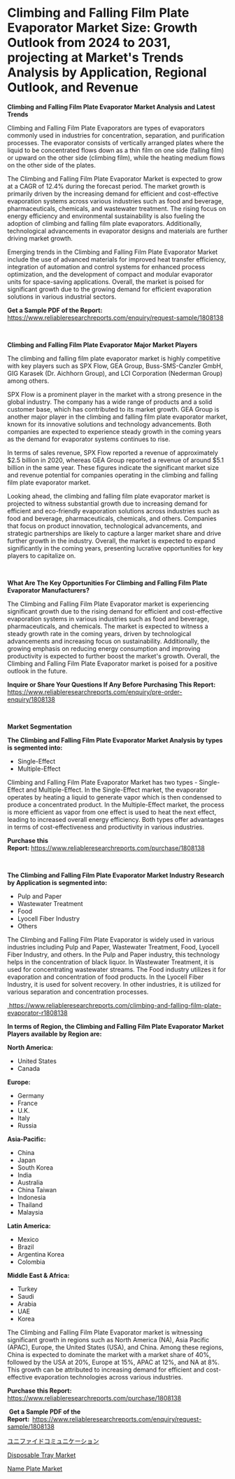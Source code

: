 <p><h1>Climbing and Falling Film Plate Evaporator Market Size: Growth Outlook from 2024 to 2031, projecting at Market's Trends Analysis by Application, Regional Outlook, and Revenue</h1></p><p><strong>Climbing and Falling Film Plate Evaporator Market Analysis and Latest Trends</strong></p>
<p><p>Climbing and Falling Film Plate Evaporators are types of evaporators commonly used in industries for concentration, separation, and purification processes. The evaporator consists of vertically arranged plates where the liquid to be concentrated flows down as a thin film on one side (falling film) or upward on the other side (climbing film), while the heating medium flows on the other side of the plates.</p><p>The Climbing and Falling Film Plate Evaporator Market is expected to grow at a CAGR of 12.4% during the forecast period. The market growth is primarily driven by the increasing demand for efficient and cost-effective evaporation systems across various industries such as food and beverage, pharmaceuticals, chemicals, and wastewater treatment. The rising focus on energy efficiency and environmental sustainability is also fueling the adoption of climbing and falling film plate evaporators. Additionally, technological advancements in evaporator designs and materials are further driving market growth.</p><p>Emerging trends in the Climbing and Falling Film Plate Evaporator Market include the use of advanced materials for improved heat transfer efficiency, integration of automation and control systems for enhanced process optimization, and the development of compact and modular evaporator units for space-saving applications. Overall, the market is poised for significant growth due to the growing demand for efficient evaporation solutions in various industrial sectors.</p></p>
<p><strong>Get a Sample PDF of the Report:&nbsp;</strong> <a href="https://www.reliableresearchreports.com/enquiry/request-sample/1808138">https://www.reliableresearchreports.com/enquiry/request-sample/1808138</a></p>
<p>&nbsp;</p>
<p><strong>Climbing and Falling Film Plate Evaporator Major Market Players</strong></p>
<p><p>The climbing and falling film plate evaporator market is highly competitive with key players such as SPX Flow, GEA Group, Buss-SMS-Canzler GmbH, GIG Karasek (Dr. Aichhorn Group), and LCI Corporation (Nederman Group) among others.</p><p>SPX Flow is a prominent player in the market with a strong presence in the global industry. The company has a wide range of products and a solid customer base, which has contributed to its market growth. GEA Group is another major player in the climbing and falling film plate evaporator market, known for its innovative solutions and technology advancements. Both companies are expected to experience steady growth in the coming years as the demand for evaporator systems continues to rise.</p><p>In terms of sales revenue, SPX Flow reported a revenue of approximately $2.5 billion in 2020, whereas GEA Group reported a revenue of around $5.1 billion in the same year. These figures indicate the significant market size and revenue potential for companies operating in the climbing and falling film plate evaporator market.</p><p>Looking ahead, the climbing and falling film plate evaporator market is projected to witness substantial growth due to increasing demand for efficient and eco-friendly evaporation solutions across industries such as food and beverage, pharmaceuticals, chemicals, and others. Companies that focus on product innovation, technological advancements, and strategic partnerships are likely to capture a larger market share and drive further growth in the industry. Overall, the market is expected to expand significantly in the coming years, presenting lucrative opportunities for key players to capitalize on.</p></p>
<p>&nbsp;</p>
<p><strong>What Are The Key Opportunities For Climbing and Falling Film Plate Evaporator Manufacturers?</strong></p>
<p><p>The Climbing and Falling Film Plate Evaporator market is experiencing significant growth due to the rising demand for efficient and cost-effective evaporation systems in various industries such as food and beverage, pharmaceuticals, and chemicals. The market is expected to witness a steady growth rate in the coming years, driven by technological advancements and increasing focus on sustainability. Additionally, the growing emphasis on reducing energy consumption and improving productivity is expected to further boost the market's growth. Overall, the Climbing and Falling Film Plate Evaporator market is poised for a positive outlook in the future.</p></p>
<p><strong>Inquire or Share Your Questions If Any Before Purchasing This Report:</strong> <a href="https://www.reliableresearchreports.com/enquiry/pre-order-enquiry/1808138">https://www.reliableresearchreports.com/enquiry/pre-order-enquiry/1808138</a></p>
<p>&nbsp;</p>
<p><strong>Market Segmentation</strong></p>
<p><strong>The Climbing and Falling Film Plate Evaporator Market Analysis by types is segmented into:</strong></p>
<p><ul><li>Single-Effect</li><li>Multiple-Effect</li></ul></p>
<p><p>Climbing and Falling Film Plate Evaporator Market has two types - Single-Effect and Multiple-Effect. In the Single-Effect market, the evaporator operates by heating a liquid to generate vapor which is then condensed to produce a concentrated product. In the Multiple-Effect market, the process is more efficient as vapor from one effect is used to heat the next effect, leading to increased overall energy efficiency. Both types offer advantages in terms of cost-effectiveness and productivity in various industries.</p></p>
<p><strong>Purchase this Report:&nbsp;</strong><a href="https://www.reliableresearchreports.com/purchase/1808138">https://www.reliableresearchreports.com/purchase/1808138</a></p>
<p>&nbsp;</p>
<p><strong>The Climbing and Falling Film Plate Evaporator Market Industry Research by Application is segmented into:</strong></p>
<p><ul><li>Pulp and Paper</li><li>Wastewater Treatment</li><li>Food</li><li>Lyocell Fiber Industry</li><li>Others</li></ul></p>
<p><p>The Climbing and Falling Film Plate Evaporator is widely used in various industries including Pulp and Paper, Wastewater Treatment, Food, Lyocell Fiber Industry, and others. In the Pulp and Paper industry, this technology helps in the concentration of black liquor. In Wastewater Treatment, it is used for concentrating wastewater streams. The Food industry utilizes it for evaporation and concentration of food products. In the Lyocell Fiber Industry, it is used for solvent recovery. In other industries, it is utilized for various separation and concentration processes.</p></p>
<p><a href="https://www.reliableresearchreports.com/climbing-and-falling-film-plate-evaporator-r1808138">&nbsp;https://www.reliableresearchreports.com/climbing-and-falling-film-plate-evaporator-r1808138</a></p>
<p><strong>In terms of Region, the Climbing and Falling Film Plate Evaporator Market Players available by Region are:</strong></p>
<p>
    <p> <strong> North America: </strong>
        <ul>
            <li>United States</li>
            <li>Canada</li>
        </ul>
        </p> 
    <p> <strong> Europe: </strong>
        <ul>
            <li>Germany</li>
            <li>France</li>
            <li>U.K.</li>
            <li>Italy</li>
            <li>Russia</li>
        </ul>
        </p> 
    <p> <strong> Asia-Pacific: </strong>
        <ul>
            <li>China</li>
            <li>Japan</li>
            <li>South Korea</li>
            <li>India</li>
            <li>Australia</li>
            <li>China Taiwan</li>
            <li>Indonesia</li>
            <li>Thailand</li>
            <li>Malaysia</li>
        </ul>
        </p> 
    <p> <strong> Latin America: </strong>
        <ul>
            <li>Mexico</li>
            <li>Brazil</li>
            <li>Argentina Korea</li>
            <li>Colombia</li>
        </ul>
        </p> 
    <p> <strong> Middle East & Africa: </strong>
        <ul>
            <li>Turkey</li>
            <li>Saudi</li>
            <li>Arabia</li>
            <li>UAE</li>
            <li>Korea</li>
        </ul>
    </p>
    </p>
<p><p>The Climbing and Falling Film Plate Evaporator market is witnessing significant growth in regions such as North America (NA), Asia Pacific (APAC), Europe, the United States (USA), and China. Among these regions, China is expected to dominate the market with a market share of 40%, followed by the USA at 20%, Europe at 15%, APAC at 12%, and NA at 8%. This growth can be attributed to increasing demand for efficient and cost-effective evaporation technologies across various industries.</p></p>
<p><strong>Purchase this Report: </strong><a href="https://www.reliableresearchreports.com/purchase/1808138">https://www.reliableresearchreports.com/purchase/1808138</a></p>
<p>&nbsp;<strong>Get a Sample PDF of the Report:&nbsp;&nbsp;</strong><a href="https://www.reliableresearchreports.com/enquiry/request-sample/1808138">https://www.reliableresearchreports.com/enquiry/request-sample/1808138</a></p>
<p><strong></strong></p>
<p><p><a href="https://github.com/lily-u-genius/Market-Research-Report-List-1/blob/main/982959332274.md">ユニファイドコミュニケーション</a></p><p><a href="https://www.linkedin.com/pulse/disposable-traynbspmarket-focuses-market-share-size-projected-obvvf?trackingId=K22b18n0cZz5tX6PyG7V9A%3D%3D">Disposable Tray Market</a></p><p><a href="https://www.linkedin.com/pulse/name-plate-market-outlook-industry-overview-forecast-2024-paerf?trackingId=lD7JW8K5E5IcmmbWei7SsA%3D%3D">Name Plate Market</a></p></p>